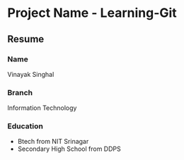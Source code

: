 # Project Name - Learning-Git

## Resume

### Name

Vinayak Singhal

### Branch

Information Technology

### Education

- Btech from NIT Srinagar
- Secondary High School from DDPS
